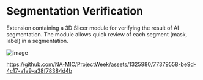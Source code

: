 # Segmentation Verification

Extension containing a 3D Slicer module for verifying the result of AI segmentation. The module allows quick review of each segment (mask, label) in a segmentation.

![image](https://raw.githubusercontent.com/cpinter/SlicerSegmentationVerification/main/SegmentationVerification.png)

https://github.com/NA-MIC/ProjectWeek/assets/1325980/77379558-be9d-4c17-a1a9-a38f78384d4b
